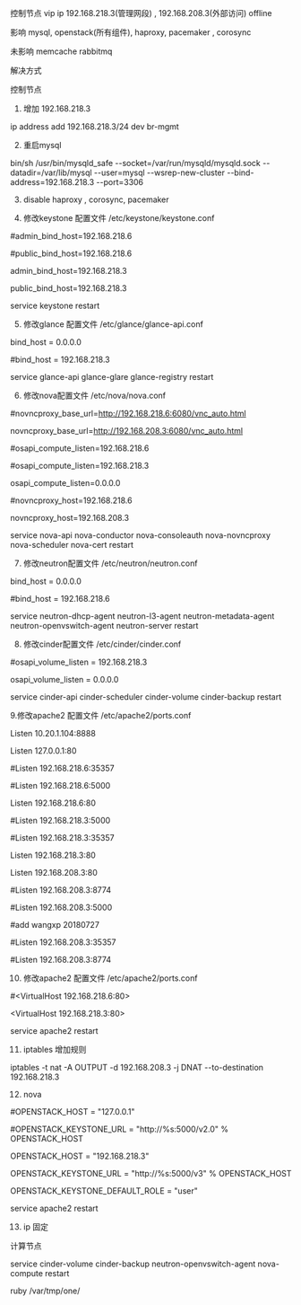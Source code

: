 
控制节点 vip ip 192.168.218.3(管理网段)  , 192.168.208.3(外部访问) offline  

影响
mysql, openstack(所有组件), haproxy, pacemaker , corosync

未影响 memcache rabbitmq 

解决方式

控制节点

1. 增加 192.168.218.3  

ip address add 192.168.218.3/24 dev br-mgmt

2. 重启mysql

bin/sh /usr/bin/mysqld_safe  --socket=/var/run/mysqld/mysqld.sock --datadir=/var/lib/mysql --user=mysql --wsrep-new-cluster --bind-address=192.168.218.3 --port=3306

3. disable haproxy , corosync, pacemaker

4. 修改keystone 配置文件 /etc/keystone/keystone.conf

#admin_bind_host=192.168.218.6

#public_bind_host=192.168.218.6

admin_bind_host=192.168.218.3

public_bind_host=192.168.218.3

service keystone restart

5. 修改glance 配置文件 /etc/glance/glance-api.conf

bind_host = 0.0.0.0

#bind_host = 192.168.218.3

service  glance-api glance-glare glance-registry  restart

6. 修改nova配置文件 /etc/nova/nova.conf

#novncproxy_base_url=http://192.168.218.6:6080/vnc_auto.html

novncproxy_base_url=http://192.168.208.3:6080/vnc_auto.html

#osapi_compute_listen=192.168.218.6

#osapi_compute_listen=192.168.218.3

osapi_compute_listen=0.0.0.0

#novncproxy_host=192.168.218.6

novncproxy_host=192.168.208.3

service  nova-api nova-conductor  nova-consoleauth nova-novncproxy nova-scheduler nova-cert restart

7. 修改neutron配置文件  /etc/neutron/neutron.conf

bind_host = 0.0.0.0

#bind_host = 192.168.218.6

service  neutron-dhcp-agent neutron-l3-agent neutron-metadata-agent neutron-openvswitch-agent neutron-server restart

8. 修改cinder配置文件  /etc/cinder/cinder.conf

#osapi_volume_listen = 192.168.218.3

osapi_volume_listen = 0.0.0.0

service cinder-api cinder-scheduler cinder-volume cinder-backup restart

9.修改apache2 配置文件 /etc/apache2/ports.conf

Listen 10.20.1.104:8888

Listen 127.0.0.1:80

#Listen 192.168.218.6:35357

#Listen 192.168.218.6:5000

Listen 192.168.218.6:80

#Listen 192.168.218.3:5000

#Listen 192.168.218.3:35357

Listen 192.168.218.3:80

Listen 192.168.208.3:80

#Listen 192.168.208.3:8774

#Listen 192.168.208.3:5000

#add wangxp 20180727

#Listen 192.168.208.3:35357

#Listen 192.168.208.3:8774


10. 修改apache2 配置文件 /etc/apache2/ports.conf

#<VirtualHost 192.168.218.6:80>

<VirtualHost 192.168.218.3:80>

service apache2 restart


11. iptables 增加规则

iptables -t nat -A OUTPUT -d 192.168.208.3 -j DNAT --to-destination 192.168.218.3

12. nova 

#OPENSTACK_HOST = "127.0.0.1"  

#OPENSTACK_KEYSTONE_URL = "http://%s:5000/v2.0" % OPENSTACK_HOST  

OPENSTACK_HOST = "192.168.218.3"

OPENSTACK_KEYSTONE_URL = "http://%s:5000/v3" % OPENSTACK_HOST

OPENSTACK_KEYSTONE_DEFAULT_ROLE = "user"

service apache2 restart

13. ip 固定

计算节点

service cinder-volume cinder-backup neutron-openvswitch-agent nova-compute restart
 
ruby /var/tmp/one/